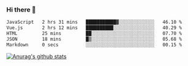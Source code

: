 ### Hi there 👋



<!--
**webB1an/webB1an** is a ✨ _special_ ✨ repository because its `README.md` (this file) appears on your GitHub profile.

Here are some ideas to get you started:

- 🔭 I’m currently working on ...
- 🌱 I’m currently learning ...
- 👯 I’m looking to collaborate on ...
- 🤔 I’m looking for help with ...
- 💬 Ask me about ...
- 📫 How to reach me: ...
- 😄 Pronouns: ...
- ⚡ Fun fact: ...
-->

<!--START_SECTION:waka-->

```txt
JavaScript   2 hrs 31 mins   ███████████▓░░░░░░░░░░░░░   46.10 %
Vue.js       2 hrs 12 mins   ██████████░░░░░░░░░░░░░░░   40.29 %
HTML         25 mins         ██░░░░░░░░░░░░░░░░░░░░░░░   07.70 %
JSON         18 mins         █▒░░░░░░░░░░░░░░░░░░░░░░░   05.68 %
Markdown     0 secs          ░░░░░░░░░░░░░░░░░░░░░░░░░   00.15 %
```

<!--END_SECTION:waka-->


[![Anurag's github stats](https://github-readme-stats.vercel.app/api?username=webB1an&show_icons=true&theme=radical)](https://github.com/anuraghazra/github-readme-stats)

